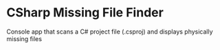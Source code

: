 # CSharp Missing File Finder

Console app that scans a C# project file (.csproj) and displays physically missing files
